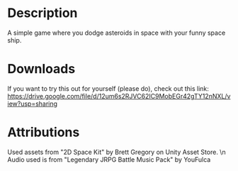 # Description
A simple game where you dodge asteroids in space with your funny space ship.

# Downloads
If you want to try this out for yourself (please do), check out this link: https://drive.google.com/file/d/12um6s2RJVC62IC9MobEGr42gTY12nNXL/view?usp=sharing

# Attributions
Used assets from "2D Space Kit" by Brett Gregory on Unity Asset Store. \n
Audio used is from "Legendary JRPG Battle Music Pack" by YouFulca
